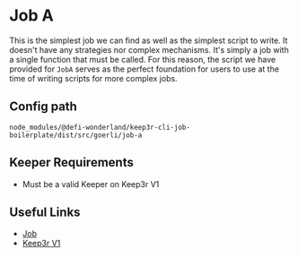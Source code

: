 # Job A

This is the simplest job we can find as well as the simplest script to write. It doesn't have any strategies nor complex mechanisms. It's simply a job with a single function that must be called. For this reason, the script we have provided for `JobA` serves as the perfect foundation for users to use at the time of writing scripts for more complex jobs.

## Config path

`node_modules/@defi-wonderland/keep3r-cli-job-boilerplate/dist/src/goerli/job-a`

## Keeper Requirements

* Must be a valid Keeper on Keep3r V1

## Useful Links

* [Job](https://goerli.etherscan.io/address/0xd50345ca88e0B2cF9a6f5eD29C1F1f9d76A16C3c)
* [Keep3r V1](https://goerli.etherscan.io/address/0x3364bf0a8dcb15e463e6659175c90a57ee3d4288)